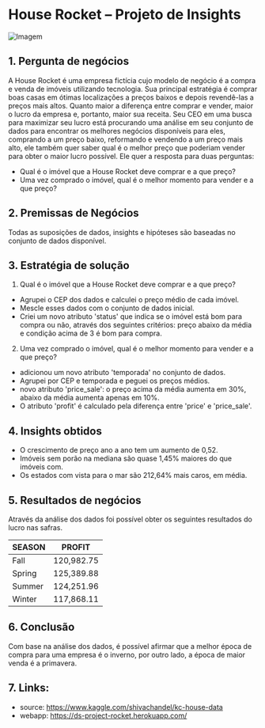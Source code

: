 # **House Rocket – Projeto de Insights**

![Imagem](https://user-images.githubusercontent.com/80589529/183155590-de7f2d73-a749-4623-91d6-8b5aed3aedd7.png)

## 1.	Pergunta de negócios

A House Rocket é uma empresa fictícia cujo modelo de negócio é a compra e venda de imóveis utilizando tecnologia. Sua principal estratégia é comprar boas casas em ótimas localizações a preços baixos e depois revendê-las a preços mais altos. Quanto maior a diferença entre comprar e vender, maior o lucro da empresa e, portanto, maior sua receita. Seu CEO em uma busca para maximizar seu lucro está procurando uma análise em seu conjunto de dados para encontrar os melhores negócios disponíveis para eles, comprando a um preço baixo, reformando e vendendo a um preço mais alto, ele também quer saber qual é o melhor preço que poderiam vender para obter o maior lucro possível. Ele quer a resposta para duas perguntas:

* Qual é o imóvel que a House Rocket deve comprar e a que preço?
* Uma vez comprado o imóvel, qual é o melhor momento para vender e a que preço?

## 2.	Premissas de Negócios

Todas as suposições de dados, insights e hipóteses são baseadas no conjunto de dados disponível.

## 3.	Estratégia de solução

1.	Qual é o imóvel que a House Rocket deve comprar e a que preço?
- Agrupei o CEP dos dados e calculei o preço médio de cada imóvel.
- Mescle esses dados com o conjunto de dados inicial.
- Criei um novo atributo 'status' que indica se o imóvel está bom para compra ou não, através dos seguintes critérios: preço abaixo da média e condição acima de 3 é bom para compra.

2.	Uma vez comprado o imóvel, qual é o melhor momento para vender e a que preço?
- adicionou um novo atributo 'temporada' no conjunto de dados.
- Agrupei por CEP e temporada e peguei os preços médios.
- novo atributo 'price_sale': o preço acima da média aumenta em 30%, abaixo da média aumenta apenas em 10%.
- O atributo 'profit' é calculado pela diferença entre 'price' e 'price_sale'.

## 4.	Insights obtidos

* O crescimento de preço ano a ano tem um aumento de 0,52.
* Imóveis sem porão na mediana são quase 1,45% maiores do que imóveis com.
* Os estados com vista para o mar são 212,64% mais caros, em média.

## 5.	Resultados de negócios

Através da análise dos dados foi possível obter os seguintes resultados do lucro nas safras.

| SEASON | PROFIT |
| ----- | ------ |
| Fall | 120,982.75 |
| Spring | 125,389.88 |
| Summer | 124,251.96 |
| Winter | 117,868.11 |

## 6.	Conclusão

Com base na análise dos dados, é possível afirmar que a melhor época de compra para uma empresa é o inverno, por outro lado, a época de maior venda é a primavera.

## 7.	Links:
* source: https://www.kaggle.com/shivachandel/kc-house-data
* webapp: https://ds-project-rocket.herokuapp.com/

